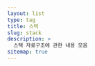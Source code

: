 ```yaml
---
layout: list
type: tag
title: 스택
slug: stack
description: >
  스택 자료구조에 관한 내용 모음
sitemap: true
---
```

